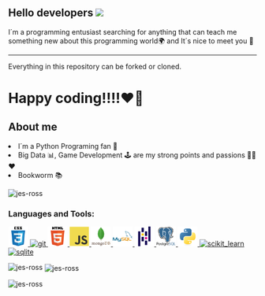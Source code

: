 
<h2> Hello developers <img src='https://images.emojiterra.com/google/noto-emoji/unicode-15/animated/1f44b.gif' width=30px></h2>
<p>I´m a programming entusiast searching for 
anything that can teach me something new about this programming world🌍
and It´s nice to meet you 🤗
</p>
<hr>
<p>Everything in this repository can be forked or cloned.</p>
<p aling-items=center><h1>Happy coding!!!!❤️‍🔥</h1></p>



<h2>About me</h2>

<p><li>I´m a Python Programing fan 🐍</li>
<li>Big Data 📊, Game Development 🕹 are my strong points and passions 💪🏽❤️</li>
<li>Bookworm 📚</li></p>




<p align="left"> <img src="https://komarev.com/ghpvc/?username=jes-ross&label=Profile%20views&color=0e75b6&style=flat" alt="jes-ross" /> </p>




<p align="left">
</p>

<h3 align="left">Languages and Tools:</h3>

<p align="left"> <a href="https://www.w3schools.com/css/" target="_blank" rel="noreferrer"> <img src="https://raw.githubusercontent.com/devicons/devicon/master/icons/css3/css3-original-wordmark.svg" alt="css3" width="40" height="40"/> </a> <a href="https://git-scm.com/" target="_blank" rel="noreferrer"> <img src="https://www.vectorlogo.zone/logos/git-scm/git-scm-icon.svg" alt="git" width="40" height="40"/> </a> <a href="https://www.w3.org/html/" target="_blank" rel="noreferrer"> <img src="https://raw.githubusercontent.com/devicons/devicon/master/icons/html5/html5-original-wordmark.svg" alt="html5" width="40" height="40"/> </a> <a href="https://developer.mozilla.org/en-US/docs/Web/JavaScript" target="_blank" rel="noreferrer"> <img src="https://raw.githubusercontent.com/devicons/devicon/master/icons/javascript/javascript-original.svg" alt="javascript" width="40" height="40"/> </a> <a href="https://www.mongodb.com/" target="_blank" rel="noreferrer"> <img src="https://raw.githubusercontent.com/devicons/devicon/master/icons/mongodb/mongodb-original-wordmark.svg" alt="mongodb" width="40" height="40"/> </a> <a href="https://www.mysql.com/" target="_blank" rel="noreferrer"> <img src="https://raw.githubusercontent.com/devicons/devicon/master/icons/mysql/mysql-original-wordmark.svg" alt="mysql" width="40" height="40"/> </a> <a href="https://pandas.pydata.org/" target="_blank" rel="noreferrer"> <img src="https://raw.githubusercontent.com/devicons/devicon/2ae2a900d2f041da66e950e4d48052658d850630/icons/pandas/pandas-original.svg" alt="pandas" width="40" height="40"/> </a> <a href="https://www.postgresql.org" target="_blank" rel="noreferrer"> <img src="https://raw.githubusercontent.com/devicons/devicon/master/icons/postgresql/postgresql-original-wordmark.svg" alt="postgresql" width="40" height="40"/> </a> <a href="https://www.python.org" target="_blank" rel="noreferrer"> <img src="https://raw.githubusercontent.com/devicons/devicon/master/icons/python/python-original.svg" alt="python" width="40" height="40"/> </a> <a href="https://scikit-learn.org/" target="_blank" rel="noreferrer"> <img src="https://upload.wikimedia.org/wikipedia/commons/0/05/Scikit_learn_logo_small.svg" alt="scikit_learn" width="40" height="40"/> </a> <a href="https://www.sqlite.org/" target="_blank" rel="noreferrer"> <img src="https://www.vectorlogo.zone/logos/sqlite/sqlite-icon.svg" alt="sqlite" width="60" height="40"/> </a> </p>









<p><img align="left" src="https://github-readme-stats.vercel.app/api/top-langs?username=jes-ross&show_icons=true&locale=en&layout=compact" alt="jes-ross" /></p>

<p>&nbsp;<img align="center" src="https://github-readme-stats.vercel.app/api?username=jes-ross&show_icons=true&locale=en" alt="jes-ross" /></p>

<p><img align="center" src="https://github-readme-streak-stats.herokuapp.com/?user=jes-ross&" alt="jes-ross" /></p>



